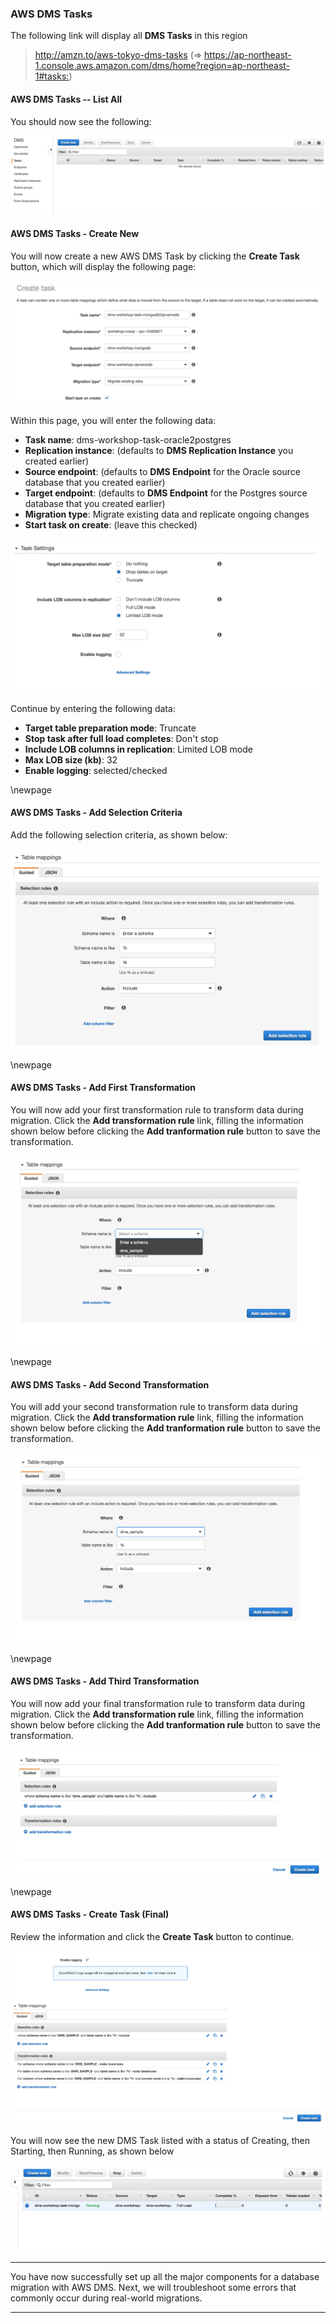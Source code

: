 ### AWS DMS Tasks

The following link will display all **DMS Tasks** in this region

> <http://amzn.to/aws-tokyo-dms-tasks>
(=> <https://ap-northeast-1.console.aws.amazon.com/dms/home?region=ap-northeast-1#tasks:>)

#### AWS DMS Tasks -- List All

You should now see the following:

![AWS DMS Tasks - List Tasks](images/step/aws_dms_tasks/list-tasks.png)

#### AWS DMS Tasks - Create New

You will now create a new AWS DMS Task by clicking the **Create Task** button, which will display the following page:

![AWS DMS Tasks - Create Task (Detail)](images/step/aws_dms_tasks/create-task-1.png)

Within this page, you will enter the following data:

- **Task name**: dms-workshop-task-oracle2postgres
- **Replication instance**: (defaults to **DMS Replication Instance** you created earlier)
- **Source endpoint**: (defaults to **DMS Endpoint** for the Oracle source database that you created earlier)
- **Target endpoint**: (defaults to **DMS Endpoint** for the Postgres source database that you created earlier)
- **Migration type**: Migrate existing data and replicate ongoing changes
- **Start task on create**: (leave this checked)

![AWS DMS Tasks - Create Task (Continued)](images/step/aws_dms_tasks/create-task-2.png)

Continue by entering the following data:

- **Target table preparation mode**: Truncate
- **Stop task after full load completes**: Don't stop
- **Include LOB columns in replication**: Limited LOB mode
- **Max LOB size (kb)**: 32
- **Enable logging**: selected/checked

\newpage

#### AWS DMS Tasks - Add Selection Criteria

Add the following selection criteria, as shown below:

![AWS DMS Tasks - Add Selection Criteria](images/step/aws_dms_tasks/create-task-3.png)

\newpage

#### AWS DMS Tasks - Add First Transformation

You will now add your first transformation rule to transform data during migration. Click the **Add transformation rule** link, filling the information shown below before clicking the **Add tranformation rule** button to save the transformation.

![AWS DMS Tasks - Add First Transformation](images/step/aws_dms_tasks/create-task-4.png)

\newpage

#### AWS DMS Tasks - Add Second Transformation

You will add your second transformation rule to transform data during migration. Click the **Add transformation rule** link, filling the information shown below before clicking the **Add tranformation rule** button to save the transformation.

![AWS DMS Tasks - Add Second Transformation](images/step/aws_dms_tasks/create-task-5.png)

\newpage

#### AWS DMS Tasks - Add Third Transformation

You will now add your final transformation rule to transform data during migration. Click the **Add transformation rule** link, filling the information shown below before clicking the **Add tranformation rule** button to save the transformation.

![AWS DMS Tasks - Add Third Transformation](images/step/aws_dms_tasks/create-task-6.png)

\newpage

#### AWS DMS Tasks - Create Task (Final)

Review the information and click the **Create Task** button to continue.

![AWS DMS Tasks - Create Task (Final)](images/step/aws_dms_tasks/create-task-7.png)

You will now see the new DMS Task listed with a status of Creating, then Starting, then Running, as shown below

![AWS DMS Tasks - List Tasks (Updated)](images/step/aws_dms_tasks/list-tasks-status-starting.png)

---

You have now successfully set up all the major components for a database migration with AWS DMS. Next, we will troubleshoot some errors that commonly occur during real-world migrations.

---